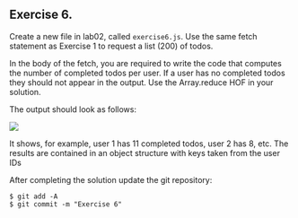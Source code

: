## Exercise 6.

Create a new file in lab02, called `exercise6.js`. Use the same fetch statement as Exercise 1 to request a list (200) of todos.

In the body of the fetch, you are required to write the code that computes the number of completed todos per user. If a user has no completed todos they should not appear in the output. Use the Array.reduce HOF in your solution.

The output should look as follows:

![][completedperuser]

It shows, for example, user 1 has 11 completed todos, user 2 has 8, etc. The results are contained in an object structure with keys taken from the user IDs


After completing the solution update the git repository:
~~~ 
$ git add -A
$ git commit -m "Exercise 6"
~~~

[completedperuser]: ./img/completedperuser.png

